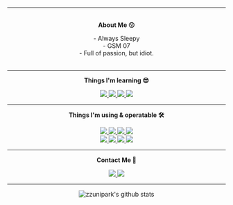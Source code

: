 <h3 align="center"></h3>

<hr>

<p align="center">
    <Strong><br>About Me 😗</Strong><br>
</p>

<p align="center">
    - Always Sleepy<br>
    - GSM 07<br>
    - Full of passion, but idiot.<br>
    <br>
</p>

<hr>

<p align="center">
    <Strong>Things I'm learning 😎</Strong><br>
</p>

<p align="center">
    <a href="#" target="_blank">
        <img src="https://img.shields.io/badge/HTML5-E34F26?style=for-the-badge&logo=html5&logoColor=white">
    </a>
    <a href="#" target="_blank">
        <img src="https://img.shields.io/badge/css-1572B6?style=for-the-badge&logo=css3&logoColor=white">
    </a>
    <a href="#" target="_blank">
        <img src="https://img.shields.io/badge/C-283593?style=for-the-badge&logo=C&logoColor=white">
    </a>
    <a href="#" target="_blank">
        <img src="https://img.shields.io/badge/Python-3776AB?style=for-the-badge&logo=Python&logoColor=white">
    </a>
    <br>
</p>

<hr>

<p align="center">
    <Strong>Things I'm using & operatable 🛠️</Strong><br>
</p>

<p align="center">
    <a href="#" target="_blank">
        <img src="https://img.shields.io/badge/Xcode-147EFB?style=for-the-badge&logo=Xcode&logoColor=white">
    </a>
    <a href="#" target="_blank">
        <img src="https://img.shields.io/badge/Visual Studio-5C2D91?style=for-the-badge&logo=Visual Studio&logoColor=white">
    </a>
    <a href="#" target="_blank">
        <img src="https://img.shields.io/badge/Visual Studio Code-007ACC?style=for-the-badge&logo=Visual Studio Code&logoColor=white">
    </a>
    <a href="#" target="_blank">
        <img src="https://img.shields.io/badge/Windows GUI-0078D4?style=for-the-badge&logo=Windows 11&logoColor=white">
    </a><br>
    <a href="#" target="_blank">
        <img src="https://img.shields.io/badge/macOS-000000?style=for-the-badge&logo=macOS&logoColor=white">
    </a>
    <a href="#" target="_blank">
        <img src="https://img.shields.io/badge/Ubuntu GUI/CLI-E95420?style=for-the-badge&logo=Ubuntu&logoColor=white">
    </a>
    <a href="#" target="_blank">
        <img src="https://img.shields.io/badge/Debian CLI-A81D33?style=for-the-badge&logo=Debian&logoColor=white">
    </a>
    <a href="#" target="_blank">
        <img src="https://img.shields.io/badge/Raspbian GUI/CLI-A22846?style=for-the-badge&logo=Raspberry Pi&logoColor=white">
    </a>
    <br>
</p>

<hr>

<p align="center">
    <Strong>Contact Me 🥸</Strong><br>
</p>

<p align="center">
    <a href="https://www.instagram.com/" target="_blank">
        <img src="https://img.shields.io/badge/Instagram-E4405F?style=for-the-badge&logo=Instagram&logoColor=white">
    </a>
    <a href="https://www.discord.com/" target="_blank">
        <img src="https://img.shields.io/badge/민준샵9965-5865F2?style=for-the-badge&logo=Discord&logoColor=white">
    </a>
    <br>
</p>

<hr>

<div align="center">
    
![zzunipark's github stats](https://github-readme-stats.vercel.app/api?username=zzunipark&show_icons=true)
